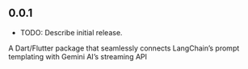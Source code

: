 ## 0.0.1

* TODO: Describe initial release.

 A Dart/Flutter package that seamlessly connects LangChain’s prompt templating with Gemini AI’s streaming API

